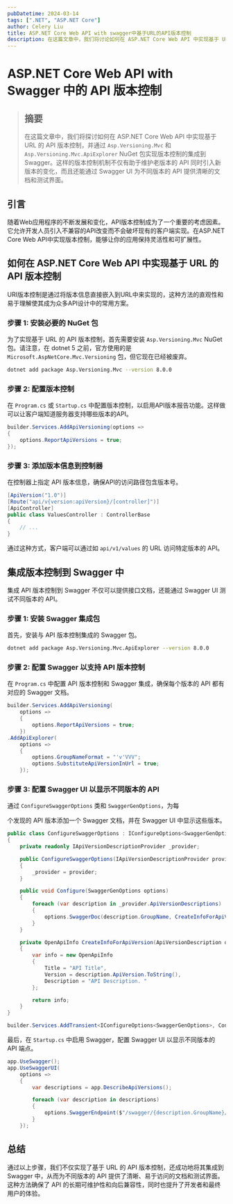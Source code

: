 ```yaml
---
pubDatetime: 2024-03-14
tags: [".NET", "ASP.NET Core"]
author: Celery Liu
title: ASP.NET Core Web API with swagger中基于URL的API版本控制
description: 在这篇文章中，我们将讨论如何在 ASP.NET Core Web API 中实现基于 URL 的 API 版本控制。我们将使用 `Asp.Versioning.Mvc` NuGet 包来实现版本控制。我们还将使用 `Asp.Versioning.Mvc.ApiExplorer` NuGet 包来集成 swagger。
---
```


# ASP.NET Core Web API with Swagger 中的 API 版本控制

> ## 摘要
>
> 在这篇文章中，我们将探讨如何在 ASP.NET Core Web API 中实现基于 URL 的 API 版本控制，并通过 `Asp.Versioning.Mvc` 和 `Asp.Versioning.Mvc.ApiExplorer` NuGet 包实现版本控制的集成到 Swagger。这样的版本控制机制不仅有助于维护老版本的 API 同时引入新版本的变化，而且还能通过 Swagger UI 为不同版本的 API 提供清晰的文档和测试界面。

## 引言

随着Web应用程序的不断发展和变化，API版本控制成为了一个重要的考虑因素。它允许开发人员引入不兼容的API改变而不会破坏现有的客户端实现。在ASP.NET Core Web API中实现版本控制，能够让你的应用保持灵活性和可扩展性。

## 如何在 ASP.NET Core Web API 中实现基于 URL 的 API 版本控制

URI版本控制是通过将版本信息直接嵌入到URL中来实现的，这种方法的直观性和易于理解使其成为众多API设计中的常用方案。

### 步骤 1: 安装必要的 NuGet 包

为了实现基于 URL 的 API 版本控制，首先需要安装 `Asp.Versioning.Mvc` NuGet 包。请注意，在 dotnet 5 之前，官方使用的是 `Microsoft.AspNetCore.Mvc.Versioning` 包，但它现在已经被废弃。

```bash
dotnet add package Asp.Versioning.Mvc --version 8.0.0
```

### 步骤 2: 配置版本控制

在 `Program.cs` 或 `Startup.cs` 中配置版本控制，以启用API版本报告功能。这样做可以让客户端知道服务器支持哪些版本的API。

```csharp
builder.Services.AddApiVersioning(options =>
{
    options.ReportApiVersions = true;
});
```

### 步骤 3: 添加版本信息到控制器

在控制器上指定 API 版本信息，确保API的访问路径包含版本号。

```csharp
[ApiVersion("1.0")]
[Route("api/v{version:apiVersion}/[controller]")]
[ApiController]
public class ValuesController : ControllerBase
{
    // ...
}
```

通过这种方式，客户端可以通过如 `api/v1/values` 的 URL 访问特定版本的 API。

## 集成版本控制到 Swagger 中

集成 API 版本控制到 Swagger 不仅可以提供接口文档，还能通过 Swagger UI 测试不同版本的 API。

### 步骤 1: 安装 Swagger 集成包

首先，安装与 API 版本控制集成的 Swagger 包。

```bash
dotnet add package Asp.Versioning.Mvc.ApiExplorer --version 8.0.0
```

### 步骤 2: 配置 Swagger 以支持 API 版本控制

在 `Program.cs` 中配置 API 版本控制和 Swagger 集成，确保每个版本的 API 都有对应的 Swagger 文档。

```csharp
builder.Services.AddApiVersioning(
    options =>
    {
        options.ReportApiVersions = true;
    })
.AddApiExplorer(
    options =>
    {
        options.GroupNameFormat = "'v'VVV";
        options.SubstituteApiVersionInUrl = true;
    });
```

### 步骤 3: 配置 Swagger UI 以显示不同版本的 API

通过 `ConfigureSwaggerOptions` 类和 `SwaggerGenOptions`，为每

个发现的 API 版本添加一个 Swagger 文档，并在 Swagger UI 中显示这些版本。

```csharp
public class ConfigureSwaggerOptions : IConfigureOptions<SwaggerGenOptions>
{
    private readonly IApiVersionDescriptionProvider _provider;

    public ConfigureSwaggerOptions(IApiVersionDescriptionProvider provider)
    {
        _provider = provider;
    }

    public void Configure(SwaggerGenOptions options)
    {
        foreach (var description in _provider.ApiVersionDescriptions)
        {
            options.SwaggerDoc(description.GroupName, CreateInfoForApiVersion(description));
        }
    }

    private OpenApiInfo CreateInfoForApiVersion(ApiVersionDescription description)
    {
        var info = new OpenApiInfo
        {
            Title = "API Title",
            Version = description.ApiVersion.ToString(),
            Description = "API Description. "
        };

        return info;
    }
}

builder.Services.AddTransient<IConfigureOptions<SwaggerGenOptions>, ConfigureSwaggerOptions>();
```

最后，在 `Startup.cs` 中启用 Swagger，配置 Swagger UI 以显示不同版本的 API 端点。

```csharp
app.UseSwagger();
app.UseSwaggerUI(
    options =>
    {
        var descriptions = app.DescribeApiVersions();

        foreach (var description in descriptions)
        {
            options.SwaggerEndpoint($"/swagger/{description.GroupName}/swagger.json", description.GroupName.ToUpperInvariant());
        }
    });
```

## 总结

通过以上步骤，我们不仅实现了基于 URL 的 API 版本控制，还成功地将其集成到 Swagger 中，从而为不同版本的 API 提供了清晰、易于访问的文档和测试界面。这种方法确保了 API 的长期可维护性和向后兼容性，同时也提升了开发者和最终用户的体验。
